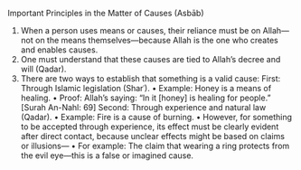 Important Principles in the Matter of Causes (Asbāb)
 1. When a person uses means or causes, their reliance must be on Allah—not on the means themselves—because Allah is the one who creates and enables causes.
 2. One must understand that these causes are tied to Allah’s decree and will (Qadar).
 3. There are two ways to establish that something is a valid cause:
First: Through Islamic legislation (Sharʿ).
 • Example: Honey is a means of healing.
 • Proof: Allah’s saying: “In it [honey] is healing for people.” [Surah An-Nahl: 69]
Second: Through experience and natural law (Qadar).
 • Example: Fire is a cause of burning.
 • However, for something to be accepted through experience, its effect must be clearly evident after direct contact, because unclear effects might be based on claims or illusions—
 • For example: The claim that wearing a ring protects from the evil eye—this is a false or imagined cause.